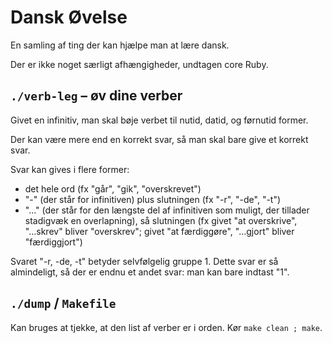 # Dansk Øvelse

En samling af ting der kan hjælpe man at lære dansk.

Der er ikke noget særligt afhængigheder, undtagen core Ruby.

## `./verb-leg` – øv dine verber

Givet en infinitiv, man skal bøje verbet til nutid, datid, og førnutid former.

Der kan være mere end en korrekt svar, så man skal bare give et korrekt svar.

Svar kan gives i flere former:

 - det hele ord
   (fx "går", "gik", "overskrevet")
 - "-" (der står for infinitiven) plus slutningen
   (fx "-r", "-de", "-t")
 - "..." (der står for den længste del af infinitiven som muligt,
   der tillader stadigvæk en overlapning), så slutningen
   (fx givet "at overskrive", "...skrev" bliver "overskrev";
   givet "at færdiggøre", "...gjort" bliver "færdiggjort")

Svaret "-r, -de, -t" betyder selvfølgelig gruppe 1. Dette svar er så
almindeligt, så der er endnu et andet svar: man kan bare indtast "1".

## `./dump` / `Makefile`

Kan bruges at tjekke, at den list af verber er i orden.  Kør `make clean ; make`.

